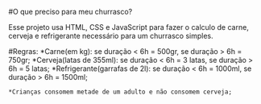 #O que preciso para meu churrasco?

Esse projeto usa HTML, CSS e JavaScript para fazer o calculo de carne, cerveja e refrigerante necessário para um churrasco simples.

#Regras:
*Carne(em kg): se duração < 6h = 500gr, se duração > 6h = 750gr;
*Cerveja(latas de 355ml): se duração < 6h = 3 latas, se duração > 6h = 5 latas;
*Refrigerante(garrafas de 2l): se duração < 6h = 1000ml, se duração > 6h = 1500ml;
    
    *Crianças consomem metade de um adulto e não consomem cerveja;
